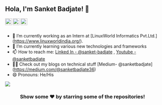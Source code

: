 ## Hola, I'm Sanket Badjate! 👋

<a href="https://www.linkedin.com/in/sanket-badjate/">
  <img align="left" alt="Sanket's Linkdein" width="22px" src="https://cdn.jsdelivr.net/npm/simple-icons@v3/icons/linkedin.svg" />
</a>
<a href="https://github.com/sanbad36">
  <img align="left" alt="Sanket's Github" width="22px" src="https://cdn.jsdelivr.net/npm/simple-icons@v3/icons/github.svg" />
</a>
<a href="https://www.youtube.com/channel/UCZgOTQPA1Vi7JIaWUNsPqkQ">
  <img align="left" alt="Sanket's Youtube" width="22px" src="https://cdn.jsdelivr.net/npm/simple-icons@v3/icons/youtube.svg" />
</a>
<br/>
<br/>

- 🔭 I’m currently working as an Intern at [LinuxWorld Informatics Pvt.Ltd.] (https://www.linuxworldindia.org/).
- 🌱 I’m currently learning various new technologies and frameworks
- 📫 How to reach me: [Linked In - @sanket-badjate](https://www.linkedin.com/in/sanket-badjate/) , [Youtube - @sanketbadjate](https://www.youtube.com/channel/UCZgOTQPA1Vi7JIaWUNsPqkQ/featured)
- 👨‍💻 Check out my blogs on technical stuff [Medium- @sanketbadjate] (https://medium.com/@sanketbadjate36)
- 😄 Pronouns: He/His


<a href="https://github.com/sanbad36">
  <img align="center" src="https://github-readme-stats.vercel.app/api/top-langs/?username=sanbad36&theme=light&hide_langs_below=1" />
</a>
<div align="center">

### Show some ❤️ by starring some of the repositories!

</div>
